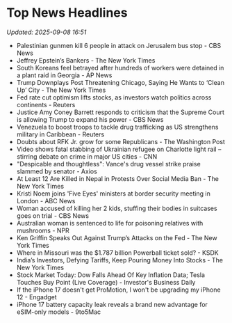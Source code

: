 # Top News Headlines

_Updated: 2025-09-08 16:51_

- Palestinian gunmen kill 6 people in attack on Jerusalem bus stop - CBS News
- Jeffrey Epstein’s Bankers - The New York Times
- South Koreans feel betrayed after hundreds of workers were detained in a plant raid in Georgia - AP News
- Trump Downplays Post Threatening Chicago, Saying He Wants to ‘Clean Up’ City - The New York Times
- Fed rate cut optimism lifts stocks, as investors watch politics across continents - Reuters
- Justice Amy Coney Barrett responds to criticism that the Supreme Court is allowing Trump to expand his power - CBS News
- Venezuela to boost troops to tackle drug trafficking as US strengthens military in Caribbean - Reuters
- Doubts about RFK Jr. grow for some Republicans - The Washington Post
- Video shows fatal stabbing of Ukrainian refugee on Charlotte light rail – stirring debate on crime in major US cities - CNN
- "Despicable and thoughtless": Vance's drug vessel strike praise slammed by senator - Axios
- At Least 12 Are Killed in Nepal in Protests Over Social Media Ban - The New York Times
- Kristi Noem joins 'Five Eyes' ministers at border security meeting in London - ABC News
- Woman accused of killing her 2 kids, stuffing their bodies in suitcases goes on trial - CBS News
- Australian woman is sentenced to life for poisoning relatives with mushrooms - NPR
- Ken Griffin Speaks Out Against Trump’s Attacks on the Fed - The New York Times
- Where in Missouri was the $1.787 billion Powerball ticket sold? - KSDK
- India’s Investors, Defying Tariffs, Keep Pouring Money Into Stocks - The New York Times
- Stock Market Today: Dow Falls Ahead Of Key Inflation Data; Tesla Touches Buy Point (Live Coverage) - Investor's Business Daily
- If the iPhone 17 doesn't get ProMotion, I won't be upgrading my iPhone 12 - Engadget
- iPhone 17 battery capacity leak reveals a brand new advantage for eSIM-only models - 9to5Mac